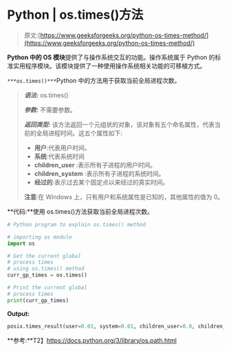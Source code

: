 # Python | os.times()方法

> 原文:[https://www.geeksforgeeks.org/python-os-times-method/](https://www.geeksforgeeks.org/python-os-times-method/)

**Python 中的 OS 模块**提供了与操作系统交互的功能。操作系统属于 Python 的标准实用程序模块。该模块提供了一种使用操作系统相关功能的可移植方式。

`***os.times()***`Python 中的方法用于获取当前全局进程次数。

> ***语法:*** os.times()
> 
> ***参数:*** 不需要参数。
> 
> ***返回类型:*** 该方法返回一个元组状的对象，该对象有五个命名属性，代表当前的全局进程时间。这五个属性如下:
> 
> *   **用户**:代表用户时间。
> *   **系统**:代表系统时间
> *   **children_user** :表示所有子进程的用户时间。
> *   **children_system** :表示所有子进程的系统时间。
> *   **经过的**:表示过去某个固定点以来经过的真实时间。
> 
> **注意**:在 Windows 上，只有用户和系统属性是已知的，其他属性的值为 0。

**代码:**使用 os.times()方法获取当前全局进程次数。

```py
# Python program to explain os.times() method 

# importing os module 
import os

# Get the current global
# process times
# using os.times() method
curr_gp_times = os.times()

# Print the current global
# process times
print(curr_gp_times)
```

**Output:**

```py
posix.times_result(user=0.03, system=0.01, children_user=0.0, children_system=0.0, elapsed=17370844.95)

```

**参考:**T2】https://docs.python.org/3/library/os.path.html